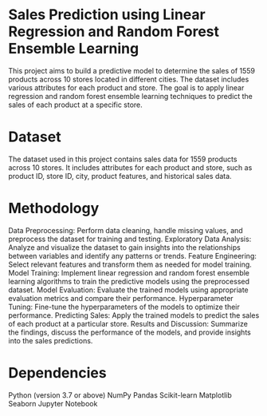 #  Sales Prediction using Linear Regression and Random Forest Ensemble Learning
This project aims to build a predictive model to determine the sales of 1559 products across 10 stores located in different cities. The dataset includes various attributes for each product and store. The goal is to apply linear regression and random forest ensemble learning techniques to predict the sales of each product at a specific store.
# Dataset
The dataset used in this project contains sales data for 1559 products across 10 stores. It includes attributes for each product and store, such as product ID, store ID, city, product features, and historical sales data.
# Methodology
Data Preprocessing: Perform data cleaning, handle missing values, and preprocess the dataset for training and testing.
Exploratory Data Analysis: Analyze and visualize the dataset to gain insights into the relationships between variables and identify any patterns or trends.
Feature Engineering: Select relevant features and transform them as needed for model training.
Model Training: Implement linear regression and random forest ensemble learning algorithms to train the predictive models using the preprocessed dataset.
Model Evaluation: Evaluate the trained models using appropriate evaluation metrics and compare their performance.
Hyperparameter Tuning: Fine-tune the hyperparameters of the models to optimize their performance.
Predicting Sales: Apply the trained models to predict the sales of each product at a particular store.
Results and Discussion: Summarize the findings, discuss the performance of the models, and provide insights into the sales predictions.
# Dependencies
Python (version 3.7 or above)
NumPy
Pandas
Scikit-learn
Matplotlib
Seaborn
Jupyter Notebook
